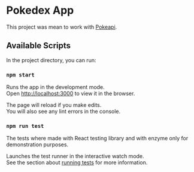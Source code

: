 # Pokedex App

This project was mean to work with [Pokeapi](https://pokeapi.co/).

## Available Scripts

In the project directory, you can run:

### `npm start`

Runs the app in the development mode.\
Open [http://localhost:3000](http://localhost:3000) to view it in the browser.

The page will reload if you make edits.\
You will also see any lint errors in the console.

### `npm run test`

The tests where made with React testing library and with enzyme only for demonstration purposes.

Launches the test runner in the interactive watch mode.\
See the section about [running tests](https://facebook.github.io/create-react-app/docs/running-tests) for more information.
